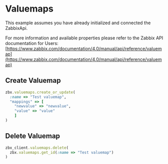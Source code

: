 # Valuemaps

This example assumes you have already initialized and connected the ZabbixApi.

For more information and available properties please refer to the Zabbix API documentation for Users:
[https://www.zabbix.com/documentation/4.0/manual/api/reference/valuemap](https://www.zabbix.com/documentation/4.0/manual/api/reference/valuemap)

## Create Valuemap
```ruby
zbx.valuemaps.create_or_update(
  :name => "Test valuemap",
  "mappings" => [
    "newvalue" => "newvalue",
    "value" => "value"
	]
)
```

## Delete Valuemap
```ruby
zbx_client.valuemaps.delete(
  zbx.valuemaps.get_id(:name => "Test valuemap")
)
```